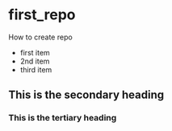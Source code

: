 first_repo
==========

How to create repo
* first item
* 2nd item
* third item

## This is the secondary heading
### This is the tertiary heading

